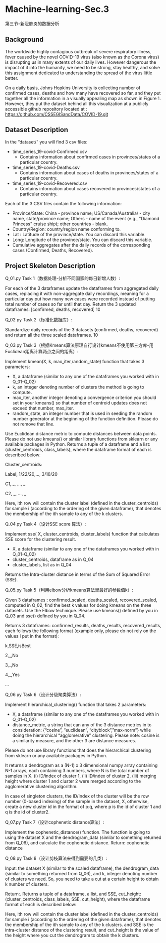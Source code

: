 # Machine-learning-Sec.3
第三节-新冠肺炎的数据分析

## Background

The worldwide highly contagious outbreak of severe respiratory illness, fever caused by the novel COVID-19 virus (also known as the Corona virus) is disrupting us in many extents of our daily lives. However dangerous the impact of it into the humanity, we need to be strong, stay healthy, and solve this assignment dedicated to understanding the spread of the virus little better.

On a daily basis, Johns Hopkins University is collecting number of confirmed cases, deaths and how many have recovered so far, and they put together all the information in a visually appealing map as shown in Figure 1. However, they put the dataset behind all this visualization at a publicly accessible github repository located at : https://github.com/CSSEGISandData/COVID-19.git

## Dataset Description

In the “dataset/” you will find 3 csv files: 

* time_series_19-covid-Confirmed.csv 
  * Contains information about confirmed cases in provinces/states of a particular country.
* time_series_19-covid-Deaths.csv
  * Contains information about cases of deaths in provinces/states of a particular country.
* time_series_19-covid-Recovered.csv
  * Contains information about cases recovered in provinces/states of a particular country.

Each of the 3 CSV files contain the following information:

* Province/State: China - province name; US/Canada/Australia/ - city name, state/province name; Others - name of the event (e.g., "Diamond Princess" cruise ship); other countries - blank.
* Country/Region: country/region name conforming to.
* Lat : Latitude of the province/state. You can discard this variable.
* Long: Longitude of the province/state. You can discard this variable.
* Cumulative aggregates after the daily records of the corresponding cases (Confirmed, Deaths, Recovered). 

## Project Skeleton Description

Q_01.py	Task 1（数据处理-分析不同国家的每日新增人数）:

For each of the 3 dataframes update the dataframes from aggregated daily cases, replacing it with non-aggregate daily recordings, meaning for a particular day put how many new cases were recorded instead of putting total number of cases so far until that day. Return the 3 updated dataframes: [confirmed, deaths, recovered]	10

Q_02.py	Task 2（标准化数据库）: 

Standardize daily records of the 3 datasets (confirmed, deaths, recovered) and return all the three scaled dataframes.	10

Q_03.py	Task 3（根据Kmeans算法原理自行设计kmeans不使用第三方库-用Euclidean距离计算两点之间的距离）:

Implement kmean(X, k, max_iter,random_state) function that takes 3 parameters:
* X, a dataframe (similar to any one of the dataframes you worked with in Q_01-Q_02)
*	k, an integer denoting number of clusters the method is going to compute.
*	max_iter, another integer denoting a convergence criterion you should set in your kmeans() so that number of centroid updates does not exceed that number, max_iter.
*	random_state, an integer number that is used in seeding the random number generator at the beginning of the function definition. Please do not remove that line. 

Use Euclidean distance metric to compute distances between data points. Please do not use kmeans() or similar library functions from sklearn or any available packages in Python. Returns a tuple of a dataframe and a list: (cluster_centroids, class_labels), where the dataframe format of each is described below:

Cluster_centroids:

Label, 1/22/20,…, 3/10/20

C1, _, …, _

C2, _, …, _

Here, ith row will contain the cluster label (defined in the cluster_centroids) for sample i (according to the ordering of the given dataframe), that denotes the membership of the ith sample to any of the k clusters.

Q_04.py	Task 4（设计SSE score 算法）: 

Implement sse( X, cluster_centroids, cluster_labels) function that calculates SSE score for the clustering result. 
*	X, a dataframe (similar to any one of the dataframes you worked with in Q_01-Q_02)
*	cluster_centroids, dataframe as in Q_04
*	cluster_labels, list as in Q_04

Returns the Intra-cluster distance in terms of the Sum of Squared Error (SSE).

Q_05.py	Task 5（利用elbow分析kmeans算法里最好的参数值k）: 

Given 3 dataframes : confirmed_scaled, deaths_scaled, recovered_scaled, computed in Q_02,  find the best k values for doing kmeans on the three datasets. Use the Elbow technique. Please use kmeans() defined by you in Q_03 and sse() defined by you in Q_04.

Returns 3 dataframes: confirmed_results, deaths_results, recovered_results, each follows the following format (example only, please do not rely on the values I put in the format):

k,SSE,isBest

2,_,No

3,_,No

4,_,Yes

…

Q_06.py	Task 6（设计分级聚类算法）: 

Implement hierarchical_clustering() function that takes 2 parameters:
*	X, a dataframe (similar to any one of the dataframes you worked with in Q_01-Q_02)
*	distance_metric, a string that can any of the  3 distance metrics in to consideration: {“cosine”, “euclidean”, “cityblock”,”max-norm”} while doing the hierarchical “agglomerative” clustering. Please note: cosine is a similarity measure, and the other 3 are distance measures.

Please do not use library functions that does the hierarchical clustering from sklearn or any available packages in Python.

It returns a dendrogram as a (N-1) x 3 dimensional numpy array containing N-1 arrays, each containing 3 numbers, where N is the total number of samples in X.
(i)	ID/index of cluster 1, 
(ii)	ID/index of cluster 2, 
(iii)	merging height where cluster 1 and cluster 2 were merged according to the agglomerative clustering algorithm. 

In case of singleton clusters, the ID/Index of the cluster will be the row number (0-based indexing) of the sample in the dataset, X, otherwise, create a new cluster id in the format of p:q, where p is the id of cluster 1 and q is the id of cluster2.


Q_07.py	Task 7（设计cophenetic distance算法）: 

Implement the cophenetic_distance() function. The function is going to using the dataset X and the dendrogram_data (similar to something returned from Q_06), and calculate the cophenetic distance. Return: cophenetic distance

Q_08.py	Task 8（设计剪枝算法来得到需要的几类）:

Input: the dataset X (similar to the scaled dataframe), the dendrogram_data (similar to something returned from Q_06), and k, integer denoting number of clusters we need. So, you need to take a cut at a certain height to obtain k number of clusters. 

Return:. Returns a tuple of a dataframe, a list, and SSE, cut_height: (cluster_centroids, class_labels, SSE, cut_height), where the dataframe format of each is described below:

Here, ith row will contain the cluster label (defined in the cluster_centroids) for sample i (according to the ordering of the given dataframe), that denotes the membership of the ith sample to any of the k clusters. and SSE is the intra-cluster distance of the clustering result, and cut_height is the value of the height where you cut the dendrogram to obtain the k clusters.

